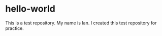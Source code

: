 # hello-world
This is a test repository.
My name is Ian. I created this test repository for practice. 
